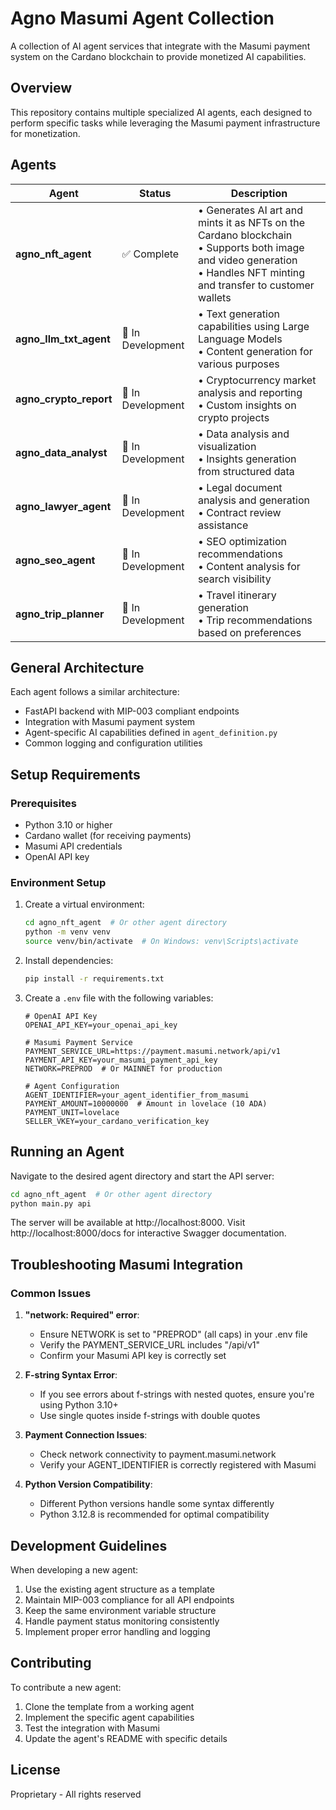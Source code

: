 # Agno Masumi Agent Collection

A collection of AI agent services that integrate with the Masumi payment system on the Cardano blockchain to provide monetized AI capabilities.

## Overview

This repository contains multiple specialized AI agents, each designed to perform specific tasks while leveraging the Masumi payment infrastructure for monetization.

## Agents

| Agent | Status | Description |
|-------|--------|-------------|
| **agno_nft_agent** | ✅ Complete | • Generates AI art and mints it as NFTs on the Cardano blockchain<br>• Supports both image and video generation<br>• Handles NFT minting and transfer to customer wallets |
| **agno_llm_txt_agent** | 🚧 In Development | • Text generation capabilities using Large Language Models<br>• Content generation for various purposes |
| **agno_crypto_report** | 🚧 In Development | • Cryptocurrency market analysis and reporting<br>• Custom insights on crypto projects |
| **agno_data_analyst** | 🚧 In Development | • Data analysis and visualization<br>• Insights generation from structured data |
| **agno_lawyer_agent** | 🚧 In Development | • Legal document analysis and generation<br>• Contract review assistance |
| **agno_seo_agent** | 🚧 In Development | • SEO optimization recommendations<br>• Content analysis for search visibility |
| **agno_trip_planner** | 🚧 In Development | • Travel itinerary generation<br>• Trip recommendations based on preferences |

## General Architecture

Each agent follows a similar architecture:
- FastAPI backend with MIP-003 compliant endpoints
- Integration with Masumi payment system
- Agent-specific AI capabilities defined in `agent_definition.py`
- Common logging and configuration utilities

## Setup Requirements

### Prerequisites

- Python 3.10 or higher
- Cardano wallet (for receiving payments)
- Masumi API credentials
- OpenAI API key

### Environment Setup

1. Create a virtual environment:
   ```bash
   cd agno_nft_agent  # Or other agent directory
   python -m venv venv
   source venv/bin/activate  # On Windows: venv\Scripts\activate
   ```

2. Install dependencies:
   ```bash
   pip install -r requirements.txt
   ```

3. Create a `.env` file with the following variables:
   ```
   # OpenAI API Key
   OPENAI_API_KEY=your_openai_api_key

   # Masumi Payment Service
   PAYMENT_SERVICE_URL=https://payment.masumi.network/api/v1
   PAYMENT_API_KEY=your_masumi_payment_api_key
   NETWORK=PREPROD  # Or MAINNET for production

   # Agent Configuration
   AGENT_IDENTIFIER=your_agent_identifier_from_masumi
   PAYMENT_AMOUNT=10000000  # Amount in lovelace (10 ADA)
   PAYMENT_UNIT=lovelace
   SELLER_VKEY=your_cardano_verification_key
   ```

## Running an Agent

Navigate to the desired agent directory and start the API server:

```bash
cd agno_nft_agent  # Or other agent directory
python main.py api
```

The server will be available at http://localhost:8000. Visit http://localhost:8000/docs for interactive Swagger documentation.

## Troubleshooting Masumi Integration

### Common Issues

1. **"network: Required" error**:
   - Ensure NETWORK is set to "PREPROD" (all caps) in your .env file
   - Verify the PAYMENT_SERVICE_URL includes "/api/v1"
   - Confirm your Masumi API key is correctly set

2. **F-string Syntax Error**:
   - If you see errors about f-strings with nested quotes, ensure you're using Python 3.10+
   - Use single quotes inside f-strings with double quotes

3. **Payment Connection Issues**:
   - Check network connectivity to payment.masumi.network
   - Verify your AGENT_IDENTIFIER is correctly registered with Masumi

4. **Python Version Compatibility**:
   - Different Python versions handle some syntax differently
   - Python 3.12.8 is recommended for optimal compatibility

## Development Guidelines

When developing a new agent:

1. Use the existing agent structure as a template
2. Maintain MIP-003 compliance for all API endpoints
3. Keep the same environment variable structure
4. Handle payment status monitoring consistently
5. Implement proper error handling and logging

## Contributing

To contribute a new agent:

1. Clone the template from a working agent
2. Implement the specific agent capabilities
3. Test the integration with Masumi
4. Update the agent's README with specific details

## License

Proprietary - All rights reserved
